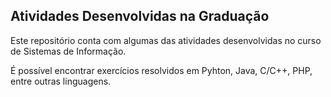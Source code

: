 ## Atividades Desenvolvidas na Graduação

Este repositório conta com algumas das atividades desenvolvidas no curso de Sistemas de Informação.

É possível encontrar exercícios resolvidos em Pyhton, Java, C/C++, PHP, entre outras linguagens.